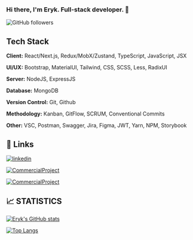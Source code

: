 ### Hi there, I'm Eryk. Full-stack developer. 👋


![GitHub followers](https://img.shields.io/github/followers/Erykov9?style=social)


## Tech Stack

**Client:** React/Next.js, Redux/MobX/Zustand, TypeScript, JavaScript, JSX

**UI/UX:** Bootstrap, MaterialUI, Tailwind, CSS, SCSS, Less, RadixUI

**Server:** NodeJS, ExpressJS

**Database:** MongoDB

**Version Control:** Git, Github

**Methodology:** Kanban, GitFlow, SCRUM, Conventional Commits

**Other:** VSC, Postman, Swagger, Jira, Figma, JWT, Yarn, NPM, Storybook

## 🔗 Links
[![linkedin](https://img.shields.io/badge/linkedin-0A66C2?style=for-the-badge&logo=linkedin&logoColor=white)](https://www.linkedin.com/in/eryk-szczepanek)

[![CommercialProject](https://img.shields.io/badge/Commercial_Project_I-000?style=for-the-badge&logo=ko-fi&logoColor=white)](https://rentali.pl/)

[![CommercialProject](https://img.shields.io/badge/Commercial_Project_II-000?style=for-the-badge&logo=ko-fi&logoColor=white)](https://bezpiecznyschowek.pl/)


## 📈 STATISTICS

[![Eryk's GitHub stats](https://github-readme-stats.vercel.app/api?username=Erykov9&show_icons=true&theme=gruvbox)](https://github.com/anuraghazra/github-readme-stats) 

[![Top Langs](https://github-readme-stats.vercel.app/api/top-langs/?username=Erykov9&layout=compact&theme=gruvbox&hide=css,html,scss,shell,procfile,handlebars)](https://github.com/anuraghazra/github-readme-stats)

